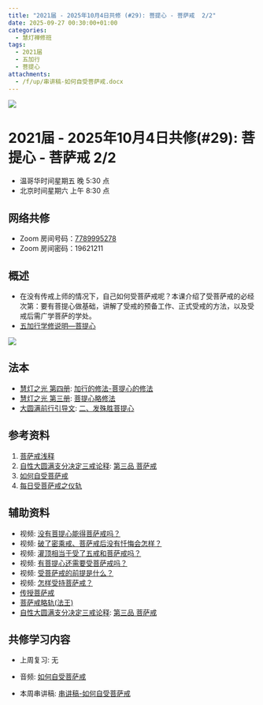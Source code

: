 ```yaml
---
title: "2021届 - 2025年10月4日共修 (#29): 菩提心 - 菩萨戒  2/2"
date: 2025-09-27 00:30:00+01:00
categories:
  - 慧灯禅修班
tags:
  - 2021届
  - 五加行
  - 菩提心
attachments:
  - /f/up/串讲稿-如何自受菩萨戒.docx
---
```

![](/f/up/maxresdefault.jpg)

# 2021届 - 2025年10月4日共修(#29): 菩提心 - 菩萨戒  2/2

* 温哥华时间星期五 晚 5:30 点
* 北京时间星期六 上午 8:30 点

## 网络共修

* Zoom 房间号码：[7789995278](https://zoom.us/j/7789995278)
* Zoom 房间密码：19621211

## 概述

* 在没有传戒上师的情况下，自己如何受菩萨戒呢？本课介绍了受菩萨戒的必经次第：要有菩提心做基础，讲解了受戒的预备工作、正式受戒的方法，以及受戒后需广学菩萨的学处。
* [](<>)[](<>)[](<>)[](<>)[](<>)[](<>)[](<>)[](<>)[](<>)[](https://fohuifayu.com/index.php/huideng-jiangtang/chanxiuke/zen-04/8656-zen04-gy)[](https://fohuifayu.com/index.php/huideng-jiangtang/chanxiuke/zen-04/8656-zen04-gy)[五加行学修说明—菩提心](https://fohuifayu.com/index.php/huideng-jiangtang/chanxiuke/zen-04/8657-zen04-ptx)

![](/f/up/发心偈.jpg)

[](https://fohuifayu.com/index.php/huideng-jiangtang/chanxiuke/zen-04/8657-zen04-ptx)

## 法本

* [](<>)[](<>)[](<>)[](https://huidengchanxiu.net/books/b3/)[](https://fohuifayu.com/index.php/huideng-zhiguang/huideng-series/si-ce)[](https://fohuifayu.com/index.php/huideng-zhiguang/huideng-series/si-ce/236-a00033)[](https://fohuifayu.com/index.php/huideng-zhiguang/huideng-chanxiu/di-si-ce)[](https://fohuifayu.com/index.php/other-column/xiangguan-jinglun/lundian/qianxing-yindaowen/8394-d42)[](https://fohuifayu.com/index.php/huideng-zhiguang/huideng-chanxiu)[慧灯之光 第四册](https://fohuifayu.com/index.php/huideng-zhiguang/huideng-series/si-ce): [加行的修法-菩提心的修法](https://fohuifayu.com/index.php/huideng-zhiguang/huideng-series/si-ce/180-a00028?title=)
* [慧灯之光 第三册](https://fohuifayu.com/index.php/huideng-zhiguang/huideng-series/san-ce): [菩提心略修法](https://fohuifayu.com/index.php/huideng-zhiguang/huideng-series/san-ce/140-a00008)
* [大圆满前行引导文](https://huidengchanxiu.net/refs/qxgs/dymqx-fcgs): [二、发殊胜菩提心](https://huidengchanxiu.net/refs/qxgs/dymqx-fcgs#%E4%BA%8C%E5%8F%91%E6%AE%8A%E8%83%9C%E8%8F%A9%E6%8F%90%E5%BF%83)

## 参考资料

1. [](https://huidengchanxiu.net/refs/qxgs)[](https://www.xianmixuezi.com/%E9%81%93%E6%AC%A1%E7%AC%AC%E6%96%87%E5%BA%93/%E8%8F%A9%E6%8F%90%E9%81%93%E6%AC%A1%E7%AC%AC%E5%B9%BF%E8%AE%BA/%E5%9B%9B%E8%8F%A9%E6%8F%90%E9%81%93%E6%AC%A1%E7%AC%AC%E5%B9%BF%E8%AE%BA%E8%AE%B2%E8%AE%B0%E4%B8%89/%E4%B8%8B%E5%A3%AB%E9%81%93)[](https://www.zhihuihai.net/%E6%99%BA%E6%82%B2%E5%AD%A6%E5%A0%82/2022%E4%BC%A0%E6%B3%95/%E4%BD%9B%E5%AD%90%E8%A1%8C%E9%87%8A2022)[](https://fohuifayu.com/index.php/huideng-jiangtang/sancheng-jielv/pusa-jie/990-l07007)[菩萨戒浅释](https://fohuifayu.com/index.php/huideng-zhiguang/dianzi-congshu/sancheng-jielv/8935-a00084)
2. [](https://huidengchanxiu.net/refs/qxbwl/#%E4%BA%8C-%E5%8F%91%E6%AE%8A%E8%83%9C%E8%8F%A9%E6%8F%90%E5%BF%83)[自性大圆满支分决定三戒论释](https://www.zhihuihai.net/%E5%AD%A6%E4%BD%9B%E4%B9%8B%E5%AE%B6/%E4%BA%94%E9%83%A8%E5%A4%A7%E8%AE%BA/%E6%88%92%E5%BE%8B/%E8%87%AA%E6%80%A7%E5%A4%A7%E5%9C%86%E6%BB%A1%E6%94%AF%E5%88%86%E5%86%B3%E5%AE%9A%E4%B8%89%E6%88%92%E8%AE%BA%E9%87%8A): [第三品 菩萨戒](https://www.zhihuihai.net/%E5%AD%A6%E4%BD%9B%E4%B9%8B%E5%AE%B6/%E4%BA%94%E9%83%A8%E5%A4%A7%E8%AE%BA/%E6%88%92%E5%BE%8B/%E8%87%AA%E6%80%A7%E5%A4%A7%E5%9C%86%E6%BB%A1%E6%94%AF%E5%88%86%E5%86%B3%E5%AE%9A%E4%B8%89%E6%88%92%E8%AE%BA%E9%87%8A/%E7%AC%AC%E4%B8%89%E5%93%81%E8%8F%A9%E8%90%A8%E6%88%92)
3. [如何自受菩萨戒](https://fohuifayu.com/index.php/huideng-zhiguang/huideng-series/san-ce/195-a00042?title=)
4. [每日受菩萨戒之仪轨](https://fohuifayu.com/index.php/huideng-zhiguang/dianzi-congshu/sancheng-jielv/9028-a00519?title=)


## **辅助资料**

* [](https://fohuifayu.com/index.php/shipin-jingcui/wenda-zhailu/8615-v21021-v11)[](https://fohuifayu.com/index.php/shipin-jingcui/wenda-zhailu/2575-V16083-V04?title=)[](https://fohuifayu.com/index.php/shipin-jingcui/jingcai-shipin/5021-Y16028-Y01?title=)[](https://fohuifayu.com/index.php/huideng-zhiguang/dianzi-congshu/fofa-rongru-shenghuo/9042-a00533?title=%E7%88%B1%E5%BF%83#anchor)[](https://fohuifayu.com/index.php/shipin-jingcui/chanxiu-wenda/diyice/sgss/10615-r24102-v002?title=)[](https://fohuifayu.com/index.php/huideng-jiangtang/huanqiu-xilie/mei-guo/3022-l18057?title=)[](https://fohuifayu.com/index.php/shipin-jingcui/jingcai-shipin/10663-y17094-y10?title=)视频: [](https://fohuifayu.com/index.php/shipin-jingcui/jingcai-shipin/10563-y16027-y04?title=)[没有菩提心能得菩萨戒吗？](https://fohuifayu.com/index.php/shipin-jingcui/jingcai-shipin/10549-y16027-y03?title=)
* [](<>)视频: [](<>)[](<>)[破了密乘戒、菩萨戒后没有忏悔会怎样？](https://fohuifayu.com/index.php/shipin-jingcui/wenda-zhailu/5489-V19029-V05?title=)
* [](<>)视频: [灌顶相当于受了五戒和菩萨戒吗？](https://fohuifayu.com/index.php/shipin-jingcui/wenda-zhailu/4503-V19006-V03?title=)[](<>)
* [](<>)视频: [有菩提心还需要受菩萨戒吗？](https://fohuifayu.com/index.php/shipin-jingcui/wenda-zhailu/4194-V18085-V04?title=)[](<>)
* [](<>)视频: [受菩萨戒的前提是什么？](https://fohuifayu.com/index.php/shipin-jingcui/wenda-zhailu/3905-V18080-V01?title=)[](<>)
* [](<>)视频: [怎样受持菩萨戒？](https://fohuifayu.com/index.php/shipin-jingcui/wenda-zhailu/2221-W16020-V05?title=)[](<>)
* [传授菩萨戒](https://www.zhihuihai.net/%E5%AD%A6%E4%BD%9B%E4%B9%8B%E5%AE%B6/%E4%BA%94%E9%83%A8%E5%A4%A7%E8%AE%BA/%E6%88%92%E5%BE%8B/%E4%BC%A0%E6%8E%88%E8%8F%A9%E8%90%A8%E6%88%92)
* [菩萨戒略轨(法王)](https://www.zhihuihai.net/%E6%99%BA%E6%82%B2%E5%AD%A6%E5%A0%82/2020%E4%BC%A0%E6%B3%95/%E8%8F%A9%E8%90%A8%E6%88%92%E7%95%A5%E8%BD%A8%E6%B3%95%E7%8E%8B)
* [自性大圆满支分决定三戒论释](https://www.zhihuihai.net/%E5%AD%A6%E4%BD%9B%E4%B9%8B%E5%AE%B6/%E4%BA%94%E9%83%A8%E5%A4%A7%E8%AE%BA/%E6%88%92%E5%BE%8B/%E8%87%AA%E6%80%A7%E5%A4%A7%E5%9C%86%E6%BB%A1%E6%94%AF%E5%88%86%E5%86%B3%E5%AE%9A%E4%B8%89%E6%88%92%E8%AE%BA%E9%87%8A): [第三品 菩萨戒](https://www.zhihuihai.net/%E5%AD%A6%E4%BD%9B%E4%B9%8B%E5%AE%B6/%E4%BA%94%E9%83%A8%E5%A4%A7%E8%AE%BA/%E6%88%92%E5%BE%8B/%E8%87%AA%E6%80%A7%E5%A4%A7%E5%9C%86%E6%BB%A1%E6%94%AF%E5%88%86%E5%86%B3%E5%AE%9A%E4%B8%89%E6%88%92%E8%AE%BA%E9%87%8A/%E7%AC%AC%E4%B8%89%E5%93%81%E8%8F%A9%E8%90%A8%E6%88%92)

## **共修学习内容**

* 上周复习: [](<>)[](<>)[](<>)[](<>)[](<>)[](<>)[](<>)[](/f/up/开显解脱道略释1-思考题.pptx)[](/f/up/开显解脱道略释2-思考题.pptx)[](/f/up/开显解脱道略释3-思考题.pptx)[](/f/up/开显解脱道略释4-思考题.pptx)[](https://fohuifayu.com/index.php/huideng-jiangtang/chanxiuke/zen-04/2542-l17092)无[](<>)[](<>)[](<>)[](<>)[](<>)[](<>)[](<>)[](<>)[](<>)[](<>)[](<>)
* 音频: [](https://fohuifayu.com/index.php/huideng-jiangtang/huanqiu-xilie/taiwan-diqu/1156-l16027?title=)[](https://fohuifayu.com/index.php/huideng-jiangtang/sancheng-jielv/pusa-jie/469-l10003)[如何自受菩萨戒](https://fohuifayu.com/index.php/huideng-jiangtang/sancheng-jielv/pusa-jie/1839-l02011?title=)
* 本周串讲稿: [](/f/up/串讲稿-皈依.docx)[](<>)[](<>)[](<>)[](<>)[](<>)[](<>)[](<>)[](<>)[](<>)[](<>)[](<>)[](<>)[串讲稿-如何自受菩萨戒](/f/up/串讲稿-如何自受菩萨戒.docx)

  [](<>)[](<>)[](<>)[](<>)[](<>)[](<>)[](<>)[](<>)[](<>)[](<>)[](<>)
